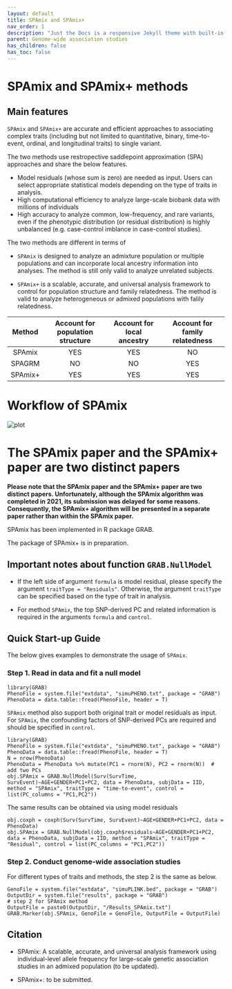 ```yaml
---
layout: default
title: SPAmix and SPAmix+
nav_order: 1
description: "Just the Docs is a responsive Jekyll theme with built-in search that is easily customizable and hosted on GitHub Pages."
parent: Genome-wide association studies
has_children: false
has_toc: false
---
```


# SPAmix and SPAmix+ methods

## Main features

```SPAmix``` and ```SPAmix+``` are accurate and efficient approaches to associating complex traits (including but not limited to quantitative, binary, time-to-event, ordinal, and longitudinal traits) to single variant.

The two methods use restropective saddlepoint approximation (SPA) approaches and share the below features.

- Model residuals (whose sum is zero) are needed as input. Users can select appropriate statistical models depending on the type of traits in analysis.
- High computational efficiency to analyze large-scale biobank data with millions of individuals
- High accuracy to analyze common, low-frequency, and rare variants, even if the phenotypic distribution (or residual distribution) is highly unbalanced (e.g. case-control imblance in case-control studies).

The two methods are different in terms of

- ```SPAmix``` is designed to analyze an admixture population or multiple populations and can incorporate local ancestry information into analyses. The method is still only valid to analyze unrelated subjects. 

- ```SPAmix+``` is a scalable, accurate, and universal analysis framework to control for population structure and family relatedness. The method is valid to analyze heterogeneous or admixed populations with falily relatedness.

| Method                 |Account for population structure|Account for local ancestry|Account for family relatedness|
|:----------------------:|:------------------------------:|:------------------------:|:----------------------------:|
| SPAmix                 | YES                            | YES                      |  NO                          |
| SPAGRM                 | NO                             | NO                       |  YES                          |
| SPAmix+                | YES                            | YES                      |  YES                         |


# Workflow of SPAmix 

![plot](https://raw.githubusercontent.com/YuzhuoMa97/RetroSPAgwas.github.io/main/docs/assets/images/workflow_SPAmix_MYZ.png)


# The SPAmix paper and the SPAmix+ paper are two distinct papers

**Please note that the SPAmix paper and the SPAmix+ paper are two distinct papers. Unfortunately, although the SPAmix algorithm was completed in 2021, its submission was delayed for some reasons. Consequently, the SPAmix+ algorithm will be presented in a separate paper rather than within the SPAmix paper.** 

SPAmix has been implemented in R package GRAB.

The package of SPAmix+ is in preparation.

## Important notes about function ```GRAB.NullModel```

- If the left side of argument ```formula``` is model residual, please specify the argument ```traitType = "Residuals"```. Otherwise, the argument ```traitType``` can be specified based on the type of trait in analysis.

- For method ```SPAmix```, the top SNP-derived PC and related information is required in the arguments ```formula``` and ```control```.

## Quick Start-up Guide
The below gives examples to demonstrate the usage of ```SPAmix```.

### Step 1. Read in data and fit a null model

```
library(GRAB)
PhenoFile = system.file("extdata", "simuPHENO.txt", package = "GRAB")
PhenoData = data.table::fread(PhenoFile, header = T)
```

```SPAmix``` method also support both original trait or model residuals as input. For ```SPAmix```, the confounding factors of SNP-derived PCs are required and should be specified in ```control```.

```
library(GRAB)
PhenoFile = system.file("extdata", "simuPHENO.txt", package = "GRAB")
PhenoData = data.table::fread(PhenoFile, header = T)
N = nrow(PhenoData)
PhenoData = PhenoData %>% mutate(PC1 = rnorm(N), PC2 = rnorm(N))  # add two PCs
obj.SPAmix = GRAB.NullModel(Surv(SurvTime, SurvEvent)~AGE+GENDER+PC1+PC2, data = PhenoData, subjData = IID, method = "SPAmix", traitType = "time-to-event", control = list(PC_columns = "PC1,PC2"))
```

The same results can be obtained via using model residuals

```
obj.coxph = coxph(Surv(SurvTime, SurvEvent)~AGE+GENDER+PC1+PC2, data = PhenoData)
obj.SPAmix = GRAB.NullModel(obj.coxph$residuals~AGE+GENDER+PC1+PC2, data = PhenoData, subjData = IID, method = "SPAmix", traitType = "Residual", control = list(PC_columns = "PC1,PC2"))
```

### Step 2. Conduct genome-wide association studies

For different types of traits and methods, the step 2 is the same as below.

```
GenoFile = system.file("extdata", "simuPLINK.bed", package = "GRAB")
OutputDir = system.file("results", package = "GRAB")
# step 2 for SPAmix method
OutputFile = paste0(OutputDir, "/Results_SPAmix.txt")
GRAB.Marker(obj.SPAmix, GenoFile = GenoFile, OutputFile = OutputFile)
```



## Citation

- SPAmix: A scalable, accurate, and universal analysis framework using individual-level allele frequency for large-scale genetic association studies in an admixed population (to be updated).

- SPAmix+: to be submitted.
